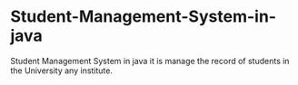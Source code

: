 # Student-Management-System-in-java
Student Management System in java it is manage the record of students in the University any institute.
